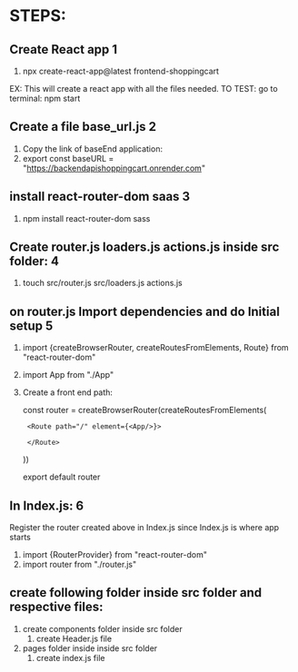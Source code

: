 # STEPS:
## Create React app 1
1. npx create-react-app@latest frontend-shoppingcart

EX: This will create a react app with all the files needed. TO TEST: go to terminal: npm start
## Create a file base_url.js 2
1. Copy the link of baseEnd application:
2. export const baseURL = "https://backendapishoppingcart.onrender.com"

## install react-router-dom saas 3
1. npm install react-router-dom sass

## Create router.js loaders.js actions.js inside src folder: 4
1. touch src/router.js src/loaders.js actions.js

## on router.js Import dependencies and do Initial setup 5
1. import {createBrowserRouter, createRoutesFromElements, Route} from "react-router-dom"
2. import App from "./App"
3. Create a front end path:
    
    const router = createBrowserRouter(createRoutesFromElements(

        <Route path="/" element={<App/>}>

        </Route>
    )) 

    export default router
 ## In Index.js: 6
  Register the router created above in Index.js since Index.js is where app starts
 1. import {RouterProvider} from "react-router-dom"
 2. import router from "./router.js"

## create following folder inside src folder and respective files:
1. create components folder inside src folder
    1. create Header.js file
2. pages folder inside inside src folder
    1. create index.js file